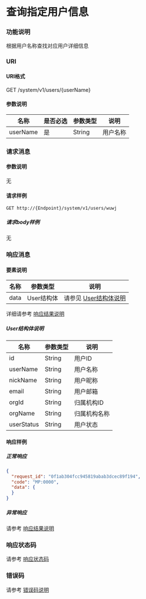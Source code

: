 # 查询指定用户信息

### 功能说明
根据用户名称查找对应用户详细信息

### URI
#### URI格式  
GET /system/v1/users/{userName}

#### 参数说明  
| 名称 | 是否必选 | 参数类型 | 说明 |
| --- | --- | --- | --- |
| userName | 是 | String | 用户名称 |

### 请求消息
#### 参数说明  
无

#### 请求样例  
```
GET http://{Endpoint}/system/v1/users/wuwj
```
##### 请求body样例
无

### 响应消息
#### 要素说明
| 名称 | 参数类型 | 说明 |
| --- | --- | --- |
| data | User结构体 | 请参见 [User结构体说明](#user结构体说明) |

详细请参考 [响应结果说明](../../../common/response/result.md#要素说明)  

##### User结构体说明
| 名称 | 参数类型 | 说明 |
| --- | --- | --- |
| id | String | 用户ID |
| userName | String | 用户名称 |
| nickName | String | 用户昵称 |
| email | String | 用户邮箱 |
| orgId | String | 归属机构ID |
| orgName | String | 归属机构名称 |
| userStatus | String | 用户状态 |

#### 响应样例
##### 正常响应
```json
{
  "request_id": "0f1ab304fcc945819abab3dcec89f194",
  "code": "MP:0000",
  "data": {
  }
}
```
##### 异常响应
请参考 [响应结果说明](../../../common/response/result.md#异常响应样例)

### 响应状态码
请参考 [响应状态码](../../../common/response/status.md)

### 错误码
请参考 [错误码说明](../../../common/errorCode/README.md)